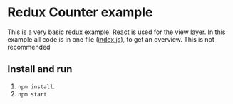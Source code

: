# Redux Counter example

This is a very basic [redux](redux.js.org) example. [React](https://facebook.github.io/react/) is used for the view layer. In this example all code is in one file ([index.js]('blob/master/index.js')), to get an overview. This is not recommended 

## Install and run

1. `npm install`.
2. `npm start`


